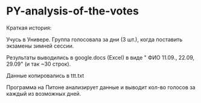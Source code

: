 # PY-analysis-of-the-votes
Краткая история: 

Учусь в Универе. Группа голосовала за дни (3 шт.), когда поставить экзамены зимней сессии.

Результаты выводились в google.docs (Excel) в виде " ФИО 11.09., 22.09, 29.09" (и так ~30 строк).

Данные копировались в ttt.txt

Программа на Питоне анализирует данные и выводит кол-во голосов за каждый из возможных дней.


